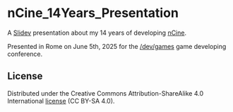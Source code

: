 # nCine_14Years_Presentation

A [Slidev](https://sli.dev/) presentation about my 14 years of developing [nCine](https://ncine.github.io/).

Presented in Rome on June 5th, 2025 for the [/dev/games](https://devgames.org) game developing conference.

## License

Distributed under the Creative Commons Attribution-ShareAlike 4.0 International [license](https://creativecommons.org/licenses/by-sa/4.0/) (CC BY-SA 4.0).
